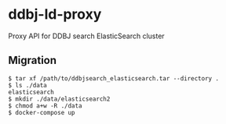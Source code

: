 # ddbj-ld-proxy
Proxy API for DDBJ search ElasticSearch cluster

## Migration

```
$ tar xf /path/to/ddbjsearch_elasticsearch.tar --directory .
$ ls ./data
elasticsearch
$ mkdir ./data/elasticsearch2
$ chmod a+w -R ./data
$ docker-compose up
```